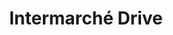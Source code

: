 ---
title: "Intermarché Drive"
url: /aigrefeuille-sur-maine/intermarche-drive/
shop: supermarché
---